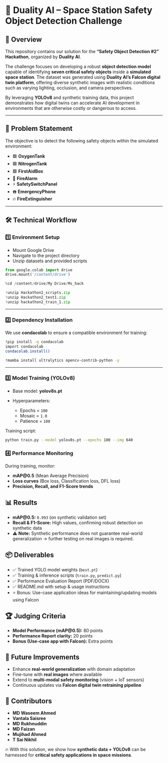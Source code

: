 # 🚀 Duality AI – Space Station Safety Object Detection Challenge

## 📌 Overview

This repository contains our solution for the **“Safety Object Detection #2” Hackathon**, organized by **Duality AI**.

The challenge focuses on developing a robust **object detection model** capable of identifying **seven critical safety objects** inside a **simulated space station**. The dataset was generated using **Duality AI’s Falcon digital twin platform**, offering diverse synthetic images with realistic conditions such as varying lighting, occlusion, and camera perspectives.

By leveraging **YOLOv8** and synthetic training data, this project demonstrates how digital twins can accelerate AI development in environments that are otherwise costly or dangerous to access.

---

## 🎯 Problem Statement

The objective is to detect the following safety objects within the simulated environment:

* 🟦 **OxygenTank**
* 🟦 **NitrogenTank**
* 🟩 **FirstAidBox**
* 🔴 **FireAlarm**
* ⚡ **SafetySwitchPanel**
* ☎️ **EmergencyPhone**
* 🔥 **FireExtinguisher**

---

## 🛠️ Technical Workflow

### 1️⃣ Environment Setup

* Mount Google Drive
* Navigate to the project directory
* Unzip datasets and provided scripts

```python
from google.colab import drive
drive.mount('/content/drive')

%cd /content/drive/My Drive/Ms_hack

!unzip Hackathon2_scripts.zip
!unzip Hackathon2_test1.zip
!unzip hackathon2_train_1.zip
```

---

### 2️⃣ Dependency Installation

We use **condacolab** to ensure a compatible environment for training:

```bash
!pip install -q condacolab
import condacolab
condacolab.install()

!mamba install ultralytics opencv-contrib-python -y
```

---

### 3️⃣ Model Training (YOLOv8)

* Base model: **yolov8s.pt**
* Hyperparameters:

  * Epochs = `100`
  * Mosaic = `1.0`
  * Patience = `100`

Training script:

```bash
python train.py --model yolov8s.pt --epochs 100 --img 640
```



### 4️⃣ Performance Monitoring

During training, monitor:

* **mAP\@0.5** (Mean Average Precision)
* **Loss curves** (Box loss, Classification loss, DFL loss)
* **Precision, Recall, and F1-Score trends**


## 📊 Results

* **mAP\@0.5:** `0.993` (on synthetic validation set)
* **Recall & F1-Score:** High values, confirming robust detection on synthetic data
* ⚠️ **Note:** Synthetic performance does not guarantee real-world generalization → further testing on real images is required.



## 📦 Deliverables

* ✅ Trained YOLO model weights (`best.pt`)
* ✅ Training & inference scripts (`train.py`, `predict.py`)
* ✅ Performance Evaluation Report (PDF/DOCX)
* ✅ README.md with setup & usage instructions
* ⭐ Bonus: Use-case application ideas for maintaining/updating models using Falcon


## 🏆 Judging Criteria

* **Model Performance (mAP\@0.5):** 80 points
* **Performance Report clarity:** 20 points
* **Bonus (Use-case app with Falcon):** Extra points



## 📌 Future Improvements

* Enhance **real-world generalization** with domain adaptation
* Fine-tune with **real images** where available
* Extend to **multi-modal safety monitoring** (vision + IoT sensors)
* Continuous updates via **Falcon digital twin retraining pipeline**


## 🙌 Contributors 

* **MD Waseem Ahmed**
* **Vantala Saisree**
* **MD Rukhnuddin**
* **MD Faizan**
* **Mujihad Ahmed**
* **T Sai Nikhil**


🔥 With this solution, we show how **synthetic data + YOLOv8** can be harnessed for **critical safety applications in space missions**.

